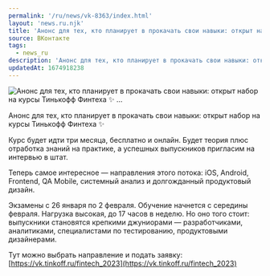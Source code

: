 ```yaml
---
permalink: '/ru/news/vk-8363/index.html'
layout: 'news.ru.njk'
title: 'Анонс для тех, кто планирует в прокачать свои навыки: открыт набор на курсы Тинькофф Финтеха ✨ …'
source: ВКонтакте
tags:
  - news_ru
description: 'Анонс для тех, кто планирует в прокачать свои навыки: открыт набор на курсы Тинькофф Финтеха ✨ …'
updatedAt: 1674918238
---
```

![Анонс для тех, кто планирует в прокачать свои навыки: открыт набор на курсы Тинькофф Финтеха ✨ …](https://sun9-77.userapi.com/impg/aJEbHgBS1q9Drznj02xZ6y1XaweNsTqttTxoHw/ufLoAcDxGKY.jpg?size=1080x1080&quality=96&sign=1c67ca6d69a5b3f9a8bc6bb9f37ea507&c_uniq_tag=7gFQzXYh3eTXKxO2Kra1mD9HTu4w4qCyZcRARtFy_Fc&type=album)

Анонс для тех, кто планирует в прокачать свои навыки: открыт набор на курсы Тинькофф Финтеха ✨

Курс будет идти три месяца, бесплатно и онлайн. Будет теория плюс отработка знаний на практике, а успешных выпускников пригласим на интервью в штат.

Теперь самое интересное — направления этого потока: iOS, Android, Frontend, QA Mobile, системный анализ и долгожданный продуктовый дизайн.

Экзамены с 26 января по 2 февраля. Обучение начнется с середины февраля. Нагрузка высокая, до 17 часов в неделю. Но оно того стоит: выпускники становятся крепкими джуниорами — разработчиками, аналитиками, специалистами по тестированию, продуктовыми дизайнерами.

Тут можно выбрать направление и подать заявку: [https://vk.tinkoff.ru/fintech_2023](https://vk.tinkoff.ru/fintech_2023)
